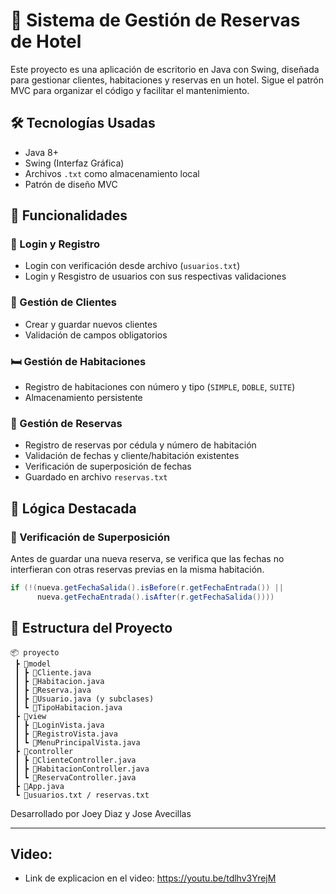 # 🏨 Sistema de Gestión de Reservas de Hotel

Este proyecto es una aplicación de escritorio en Java con Swing, diseñada para gestionar clientes, habitaciones y reservas en un hotel. Sigue el patrón MVC para organizar el código y facilitar el mantenimiento.

## 🛠 Tecnologías Usadas

- Java 8+
- Swing (Interfaz Gráfica)
- Archivos `.txt` como almacenamiento local
- Patrón de diseño MVC

## 🚀 Funcionalidades

### 👤 Login y Registro
- Login con verificación desde archivo (`usuarios.txt`)
- Login y Resgistro de usuarios con sus respectivas validaciones

### 👥 Gestión de Clientes
- Crear y guardar nuevos clientes
- Validación de campos obligatorios

### 🛏 Gestión de Habitaciones
- Registro de habitaciones con número y tipo (`SIMPLE`, `DOBLE`, `SUITE`)
- Almacenamiento persistente

### 📅 Gestión de Reservas
- Registro de reservas por cédula y número de habitación
- Validación de fechas y cliente/habitación existentes
- Verificación de superposición de fechas
- Guardado en archivo `reservas.txt`

## 🧠 Lógica Destacada

### 🔁 Verificación de Superposición
Antes de guardar una nueva reserva, se verifica que las fechas no interfieran con otras reservas previas en la misma habitación.

```java
if (!(nueva.getFechaSalida().isBefore(r.getFechaEntrada()) || 
      nueva.getFechaEntrada().isAfter(r.getFechaSalida())))
```
## 📁 Estructura del Proyecto
```
📦 proyecto
 ┣ 📂model
 ┃ ┣ 📜Cliente.java
 ┃ ┣ 📜Habitacion.java
 ┃ ┣ 📜Reserva.java
 ┃ ┣ 📜Usuario.java (y subclases)
 ┃ ┗ 📜TipoHabitacion.java
 ┣ 📂view
 ┃ ┣ 📜LoginVista.java
 ┃ ┣ 📜RegistroVista.java
 ┃ ┗ 📜MenuPrincipalVista.java
 ┣ 📂controller
 ┃ ┣ 📜ClienteController.java
 ┃ ┣ 📜HabitacionController.java
 ┃ ┗ 📜ReservaController.java
 ┣ 📜App.java
 ┗ 📜usuarios.txt / reservas.txt
```
Desarrollado por Joey Diaz y Jose Avecillas

---

## Video:
- Link de explicacion en el video: https://youtu.be/tdlhv3YrejM
